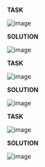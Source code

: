 **TASK**

![image](https://github.com/Ireal-ai/SQLAcademyTaskSolution/assets/82309024/132c2b5b-f566-40bd-8b3b-324dc7f54356)


**SOLUTION**

![image](https://github.com/Ireal-ai/SQLAcademyTaskSolution/assets/82309024/9ef6e731-df67-4b0c-add3-800de539cf0a)

**TASK**

![image](https://github.com/Ireal-ai/SQLAcademyTaskSolution/assets/82309024/bf3f0507-d0ce-4032-86ff-1da0e4a48a04)


**SOLUTION**

![image](https://github.com/Ireal-ai/SQLAcademyTaskSolution/assets/82309024/bb7e71ac-1f65-4cf5-8424-744c65a150da)


**TASK**

![image](https://github.com/Ireal-ai/SQLAcademyTaskSolution/assets/82309024/44844525-ebdf-41ba-bcb3-473757671153)


**SOLUTION**

![image](https://github.com/Ireal-ai/SQLAcademyTaskSolution/assets/82309024/10e311b1-6fb3-4326-b5a0-a4b41f801fc2)
